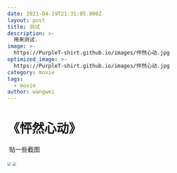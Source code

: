 ```yaml
---
date: 2021-04-19T21:31:05.000Z
layout: post
title: 测试
description: >-
  用来测试.
image: >-
  https://PurpleT-shirt.github.io/images/怦然心动.jpg
optimized_image: >-
  https://PurpleT-shirt.github.io/images/怦然心动.jpg
category: movie
tags:
  - movie
author: wangwei
---
```


# 《怦然心动》

​	贴一些截图

<img src="https://PurpleT-shirt.github.io/images/怦然心动4.jpg" style="zoom:50%;" />

<img src="https://PurpleT-shirt.github.io/images/怦然心动5.jpg" style="zoom:50%;" />









